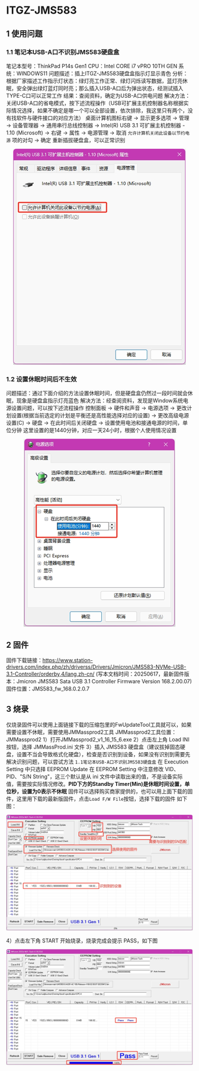 # ITGZ-JMS583
## 1 使用问题
### 1.1 笔记本USB-A口不识别JMS583硬盘盒
笔记本型号：ThinkPad P14s Gen1
CPU：Intel CORE i7 vPRO 10TH GEN
系统：WINDOWS11
问题描述：插上ITGZ-JMS583硬盘盒指示灯显示青色
分析：根据厂家描述工作指示灯状态：绿灯亮工作正常、绿灯闪烁读写数据，蓝灯亮休眠，安全弹出绿灯蓝灯同时亮；那么插入USB-A口后为弹出状态，经测试插入TYPE-C口可以正常工作
结果：查阅资料，确定为USB-A口供电问题
解决方法：关闭USB-A口的省电模式，按下述流程操作（USB可扩展主机控制器名称根据实际情况选择，如果不确定是哪一个可以全部设置，依次排除，我这里只有两个，没有找软件与硬件接口的对应方法）
桌面计算机图标右键 -> 显示更多选项 -> 管理 -> 设备管理器 -> 通用串行总线控制器 -> Intel(R) USB 3.1 可扩展主机控制器 - 1.10 (Microsoft) -> 右键 -> 属性 -> 电源管理 -> 取消 `允许计算机关闭此设备以节约电源` 项的对勾 -> 确定
重新插拔硬盘盒，可以正常识别

<div align="center">
  <img src="./Picture/PowerOpen.jpg" alt="开机图片">
</div>

### 1.2 设置休眠时间后不生效
问题描述：通过下面介绍的方法设置休眠时间，但是硬盘盒仍然过一段时间就会休眠，现象是硬盘盒指示灯亮蓝色
解决方法：经查阅资料，发现是Window系统电源设置问题，可以按下述流程操作
控制面板 -> 硬件和声音 -> 电源选项 -> 更改计划设置(根据当前选定的计划是平衡还是高性能选择对应的设置) -> 更改高级电源设置(C) -> 硬盘 -> 在此时间后关闭硬盘 -> 设置使用电池和接通电源的时间，单位分钟
这里设置的是1440分钟，对应一天24小时，根据个人使用情况设置

<div align="center">
  <img src="./Picture/shutdownSsdTime.jpg" alt="开机图片">
</div>

## 2 固件
固件下载链接：https://www.station-drivers.com/index.php/zh/driverss/Drivers/Jmicron/JMS583-NVMe-USB-3.1-Controller/orderby,4/lang,zh-cn/
(写本文档时间：20250617，最新固件版本：Jmicron JMS583 Sata USB 3.1 Controller Firmware Version 168.2.00.07)
固件位置：JMS583_fw_168.0.2.0.7
## 3 烧录
仅烧录固件可以使用上面链接下载的压缩包里的FwUpdateTool工具就可以，如果需要设置不休眠，需要使用JMMassprod2工具
JMMassprod2工具位置：JMMassprod2
1）打开JMMassprod2_v1_16_15_6.exe
2）点击左上角 Load INI 按钮，选择 JMMassProd.ini 文件
3）插入 JMS583 硬盘盒（建议拔掉固态硬盘，设置不当会导致格式化硬盘），检查是否识别到设备，如果没有识别到需要先解决识别问题，可以尝试方法 `1.1笔记本USB-A口不识别JMS583硬盘盒`
在 Execution Setting 中只选择 EEPROM Update
在 EEPROM Setting 中注意修改 VID、PID、"S/N String"，这三个默认是从 ini 文件中读取出来的值，不是设备实际值，需要按实际情况修改。**PID下方的Standby Timer(Min)是休眠时间设置，单位秒，设置为0表示不休眠**
固件可以选择购买商家提供的，也可以用上面下载的固件，这里用下载的最新版固件，点击`Load F/W File`按钮，选择下载的固件
如下图：

<div align="center">
  <img src="./Picture/setting.jpg" alt="开机图片">
</div>

4）点击左下角 START 开始烧录，烧录完成会提示 PASS，如下图

<div align="center">
  <img src="./Picture/succeed.jpg" alt="开机图片">
</div>
